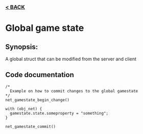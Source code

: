### [< BACK](start.md)

# Global game state
## Synopsis:
A global struct that can be modified from the server and client
## Code documentation
```gml
/*
  Example on how to commit changes to the global gamestate
*/
net_gamestate_begin_change()

with (obj_net) {
  gamestate.state.someproperty = "something";
}

net_gamestate_commit()
```